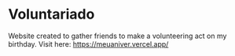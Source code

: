 ﻿# Voluntariado

Website created to gather friends to make a volunteering act on my birthday. 
Visit here: https://meuaniver.vercel.app/
